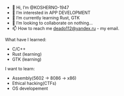 - 👋 Hi, I’m @KOSHERNO-1947
- 👀 I’m interested in APP DEVELOPMENT
- 🌱 I’m currently learning Rust, GTK
- 💞️ I’m looking to collaborate on nothing...
- 📫 How to reach me deado112@yandex.ru - my email.

What have I learned:
- C/C++
- Rust (learning)
- GTK (learning)

I want to learn:
- Assembly(5602 -> 8086 -> x86)
- Ethical hacking(CTFs)
- OS developement
<!---
KOSHERNO-1947/KOSHERNO-1947 is a ✨ special ✨ repository because its `README.md` (this file) appears on your GitHub profile.
You can click the Preview link to take a look at your changes.
--->
